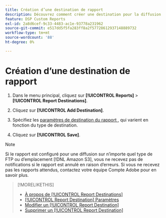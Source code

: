 ```yaml
---
title: Création d’une destination de rapport
description: Découvrez comment créer une destination pour la diffusion de rapports personnalisés.
feature: DSP Custom Reports
exl-id: 2a8d6cef-9c33-4483-ac1e-93778a231962
source-git-commit: e517dd5f5fa283ff8a2f57728612937148889732
workflow-type: tm+mt
source-wordcount: '88'
ht-degree: 0%

---
```


# Création d’une destination de rapport

1. Dans le menu principal, cliquez sur **[!UICONTROL Reports]** > **[!UICONTROL Report Destinations]**.

1. Cliquez sur **[!UICONTROL Add Destination]**.

1. Spécifiez les [&#x200B; paramètres de destination du rapport &#x200B;](/help/dsp/reports/report-destinations/report-destination-settings.md), qui varient en fonction du type de destination.

1. Cliquez sur **[!UICONTROL Save]**.

>[!NOTE]
>
> Si le rapport est configuré pour une diffusion sur n’importe quel type de FTP ou d’emplacement [!DNL Amazon S3], vous ne recevez pas de notifications si le rapport est annulé en raison d’erreurs. Si vous ne recevez pas les rapports attendus, contactez votre équipe Compte Adobe pour en savoir plus.

>[!MORELIKETHIS]
>
>* [À propos de [!UICONTROL Report Destinations]](/help/dsp/reports/report-destinations/report-destination-about.md)
>* [[!UICONTROL Report Destination] Paramètres](/help/dsp/reports/report-destinations/report-destination-settings.md)
>* [Modifier un [!UICONTROL Report Destination]](/help/dsp/reports/report-destinations/report-destination-edit.md)
>* [Supprimer un [!UICONTROL Report Destination]](/help/dsp/reports/report-destinations/report-destination-delete.md)
